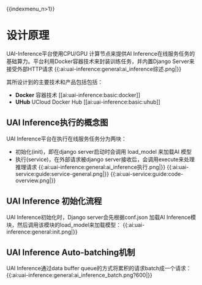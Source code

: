 {{indexmenu_n>1}}

# 设计原理
UAI-Inference平台使用CPU/GPU 计算节点来提供AI Inference在线服务任务的基础算力。平台利用Docker容器技术来封装训练任务，并内置Django Server来接受外部HTTP请求
{{:ai:uai-inference:general:ai_inference综述.png|}}

其所设计到的主要技术和产品包括包括：
  - **Docker** 容器技术 [[ai:uai-inference:basic:docker]]
  - **UHub** UCloud Docker Hub [[ai:uai-inference:basic:uhub]]

## UAI Inference执行的概念图
UAI Inference平台在执行在线服务任务分为两块：

  * 初始化(init)，即在django server启动时会调用 load\_model 来加载AI 模型
  * 执行(service)，在外部请求被django server接收后，会调用execute来处理推理请求
{{:ai:uai-inference:general:ai_inference执行.png|}}
{{:ai:uai-service:guide:service-general.png|}}
{{:ai:uai-service:guide:code-overview.png|}}

## UAI Inference 初始化流程
UAI Inference初始化时，Django server会先根据conf.json 加载AI Inference模块，然后调用该模块的load_model来加载模型：
{{:ai:uai-inference:general:init.png|}}

## UAI Inference Auto-batching机制
UAI Inference通过data buffer queue的方式将累积的请求batch成一个请求：
{{:ai:uai-inference:general:ai_inference_batch.png?600|}}

